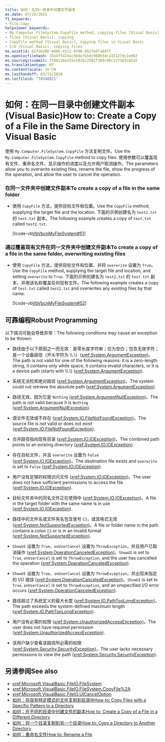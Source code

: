 ```yaml
---
title: 如何：在同一目录中创建文件副本
ms.date: 07/20/2015
f1_keywords:
- File.Copy
helpviewer_keywords:
- My.Computer.FileSystem.CopyFile method, copying files [Visual Basic]
- files [Visual Basic], copying
- CopyFile method [Visual Basic], copying files in Visual Basic
- I/O [Visual Basic], copying files
ms.assetid: b2fdda86-e666-42c2-9706-9527e9fa68ff
ms.openlocfilehash: 33a4f5424ac50de7b5dc988034ca15127dc1ed02
ms.sourcegitcommit: 7588136e355e10cbc2582f389c90c127363c02a5
ms.translationtype: HT
ms.contentlocale: zh-CN
ms.lasthandoff: 03/15/2020
ms.locfileid: "74348821"
---
```

# <a name="how-to-create-a-copy-of-a-file-in-the-same-directory-in-visual-basic"></a><span data-ttu-id="96d99-102">如何：在同一目录中创建文件副本 (Visual Basic)</span><span class="sxs-lookup"><span data-stu-id="96d99-102">How to: Create a Copy of a File in the Same Directory in Visual Basic</span></span>

<span data-ttu-id="96d99-103">使用 `My.Computer.FileSystem.CopyFile` 方法复制文件。</span><span class="sxs-lookup"><span data-stu-id="96d99-103">Use the `My.Computer.FileSystem.CopyFile` method to copy files.</span></span> <span data-ttu-id="96d99-104">使用参数可以覆盖现有文件、重命名文件、显示操作的进度以及允许用户取消操作。</span><span class="sxs-lookup"><span data-stu-id="96d99-104">The parameters allow you to overwrite existing files, rename the file, show the progress of the operation, and allow the user to cancel the operation.</span></span>  
  
### <a name="to-create-a-copy-of-a-file-in-the-same-folder"></a><span data-ttu-id="96d99-105">在同一文件夹中创建文件副本</span><span class="sxs-lookup"><span data-stu-id="96d99-105">To create a copy of a file in the same folder</span></span>  
  
- <span data-ttu-id="96d99-106">使用 `CopyFile` 方法，提供目标文件和位置。</span><span class="sxs-lookup"><span data-stu-id="96d99-106">Use the `CopyFile` method, supplying the target file and the location.</span></span> <span data-ttu-id="96d99-107">下面的示例创建名为 `test2.txt` 的 `test.txt` 副本。</span><span class="sxs-lookup"><span data-stu-id="96d99-107">The following example creates a copy of `test.txt` called `test2.txt`.</span></span>  
  
     [!code-vb[VbVbcnMyFileSystem#51](~/samples/snippets/visualbasic/VS_Snippets_VBCSharp/VbVbcnMyFileSystem/VB/Class1.vb#51)]  
  
### <a name="to-create-a-copy-of-a-file-in-the-same-folder-overwriting-existing-files"></a><span data-ttu-id="96d99-108">通过覆盖现有文件在同一文件夹中创建文件副本</span><span class="sxs-lookup"><span data-stu-id="96d99-108">To create a copy of a file in the same folder, overwriting existing files</span></span>  
  
- <span data-ttu-id="96d99-109">使用 `CopyFile` 方法，提供目标文件和位置，并将 `overwrite` 设置为 `True`。</span><span class="sxs-lookup"><span data-stu-id="96d99-109">Use the `CopyFile` method, supplying the target file and location, and setting `overwrite` to `True`.</span></span> <span data-ttu-id="96d99-110">下面的示例创建名为 `test2.txt` 的 `test.txt` 副本，并用该名称覆盖任何现有文件。</span><span class="sxs-lookup"><span data-stu-id="96d99-110">The following example creates a copy of `test.txt` called `test2.txt` and overwrites any existing files by that name.</span></span>  
  
     [!code-vb[VbVbcnMyFileSystem#52](~/samples/snippets/visualbasic/VS_Snippets_VBCSharp/VbVbcnMyFileSystem/VB/Class1.vb#52)]  
  
## <a name="robust-programming"></a><span data-ttu-id="96d99-111">可靠编程</span><span class="sxs-lookup"><span data-stu-id="96d99-111">Robust Programming</span></span>  

 <span data-ttu-id="96d99-112">以下情况可能会导致异常：</span><span class="sxs-lookup"><span data-stu-id="96d99-112">The following conditions may cause an exception to be thrown:</span></span>  
  
- <span data-ttu-id="96d99-113">路径由于以下原因之一而无效：是零长度字符串；仅为空白；包含无效字符；是一个设备路径（开头字符为 \\\\.\\）(<xref:System.ArgumentException>)。</span><span class="sxs-lookup"><span data-stu-id="96d99-113">The path is not valid for one of the following reasons: it is a zero-length string, it contains only white space, it contains invalid characters, or it is a device path (starts with \\\\.\\) (<xref:System.ArgumentException>).</span></span>  
  
- <span data-ttu-id="96d99-114">系统无法检索绝对路径 (<xref:System.ArgumentException>)。</span><span class="sxs-lookup"><span data-stu-id="96d99-114">The system could not retrieve the absolute path (<xref:System.ArgumentException>).</span></span>  
  
- <span data-ttu-id="96d99-115">路径无效，因为它是 `Nothing` (<xref:System.ArgumentNullException>)。</span><span class="sxs-lookup"><span data-stu-id="96d99-115">The path is not valid because it is `Nothing` (<xref:System.ArgumentNullException>).</span></span>  
  
- <span data-ttu-id="96d99-116">源文件无效或不存在 (<xref:System.IO.FileNotFoundException>)。</span><span class="sxs-lookup"><span data-stu-id="96d99-116">The source file is not valid or does not exist (<xref:System.IO.FileNotFoundException>).</span></span>  
  
- <span data-ttu-id="96d99-117">合并路径指向现有目录 (<xref:System.IO.IOException>)。</span><span class="sxs-lookup"><span data-stu-id="96d99-117">The combined path points to an existing directory (<xref:System.IO.IOException>).</span></span>  
  
- <span data-ttu-id="96d99-118">存在目标文件，并且 `overwrite` 设置为 `False` (<xref:System.IO.IOException>)。</span><span class="sxs-lookup"><span data-stu-id="96d99-118">The destination file exists and `overwrite` is set to `False` (<xref:System.IO.IOException>).</span></span>  
  
- <span data-ttu-id="96d99-119">用户没有足够的权限访问文件 (<xref:System.IO.IOException>)。</span><span class="sxs-lookup"><span data-stu-id="96d99-119">The user does not have sufficient permissions to access the file (<xref:System.IO.IOException>).</span></span>  
  
- <span data-ttu-id="96d99-120">目标文件夹中的同名文件正在使用中 (<xref:System.IO.IOException>)。</span><span class="sxs-lookup"><span data-stu-id="96d99-120">A file in the target folder with the same name is in use (<xref:System.IO.IOException>).</span></span>  
  
- <span data-ttu-id="96d99-121">路径中的文件名或文件夹名包含冒号 (:)，或其格式无效 (<xref:System.NotSupportedException>)。</span><span class="sxs-lookup"><span data-stu-id="96d99-121">A file or folder name in the path contains a colon (:) or is in an invalid format (<xref:System.NotSupportedException>).</span></span>  
  
- <span data-ttu-id="96d99-122">`ShowUI` 设置为 `True`、`onUserCancel` 设置为 `ThrowException`，并且用户已取消操作 (<xref:System.OperationCanceledException>)。</span><span class="sxs-lookup"><span data-stu-id="96d99-122">`ShowUI` is set to `True`, `onUserCancel` is set to `ThrowException`, and the user has cancelled the operation (<xref:System.OperationCanceledException>).</span></span>  
  
- <span data-ttu-id="96d99-123">`ShowUI` 设置为 `True`、`onUserCancel` 设置为 `ThrowException`，并出现未指定的 I/O 错误 (<xref:System.OperationCanceledException>)。</span><span class="sxs-lookup"><span data-stu-id="96d99-123">`ShowUI` is set to `True`, `onUserCancel` is set to `ThrowException`, and an unspecified I/O error occurs (<xref:System.OperationCanceledException>).</span></span>  
  
- <span data-ttu-id="96d99-124">路径超过了系统定义的最大长度 (<xref:System.IO.PathTooLongException>)。</span><span class="sxs-lookup"><span data-stu-id="96d99-124">The path exceeds the system-defined maximum length (<xref:System.IO.PathTooLongException>).</span></span>  
  
- <span data-ttu-id="96d99-125">用户没有必需的权限 (<xref:System.UnauthorizedAccessException>)。</span><span class="sxs-lookup"><span data-stu-id="96d99-125">The user does not have required permission (<xref:System.UnauthorizedAccessException>).</span></span>  
  
- <span data-ttu-id="96d99-126">该用户缺少查看该路径所必需的权限 (<xref:System.Security.SecurityException>)。</span><span class="sxs-lookup"><span data-stu-id="96d99-126">The user lacks necessary permissions to view the path (<xref:System.Security.SecurityException>).</span></span>  
  
## <a name="see-also"></a><span data-ttu-id="96d99-127">另请参阅</span><span class="sxs-lookup"><span data-stu-id="96d99-127">See also</span></span>

- <xref:Microsoft.VisualBasic.FileIO.FileSystem>
- <xref:Microsoft.VisualBasic.FileIO.FileSystem.CopyFile%2A>
- <xref:Microsoft.VisualBasic.FileIO.UICancelOption>
- [<span data-ttu-id="96d99-128">如何：将具有特定模式的文件复制到目录中</span><span class="sxs-lookup"><span data-stu-id="96d99-128">How to: Copy Files with a Specific Pattern to a Directory</span></span>](../../../../visual-basic/developing-apps/programming/drives-directories-files/how-to-copy-files-with-a-specific-pattern-to-a-directory.md)
- [<span data-ttu-id="96d99-129">如何：在不同的目录中创建文件的副本</span><span class="sxs-lookup"><span data-stu-id="96d99-129">How to: Create a Copy of a File in a Different Directory</span></span>](../../../../visual-basic/developing-apps/programming/drives-directories-files/how-to-create-a-copy-of-a-file-in-a-different-directory.md)
- [<span data-ttu-id="96d99-130">如何：将一个目录复制到另一个目录</span><span class="sxs-lookup"><span data-stu-id="96d99-130">How to: Copy a Directory to Another Directory</span></span>](../../../../visual-basic/developing-apps/programming/drives-directories-files/how-to-copy-a-directory-to-another-directory.md)
- [<span data-ttu-id="96d99-131">如何：重命名文件</span><span class="sxs-lookup"><span data-stu-id="96d99-131">How to: Rename a File</span></span>](../../../../visual-basic/developing-apps/programming/drives-directories-files/how-to-rename-a-file.md)
